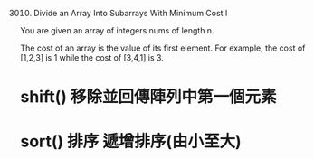 3010. Divide an Array Into Subarrays With Minimum Cost I

You are given an array of integers nums of length n.

The cost of an array is the value of its first element. For example, the cost of [1,2,3] is 1 while the cost of [3,4,1] is 3.


# shift() 移除並回傳陣列中第一個元素
# sort() 排序 遞增排序(由小至大)